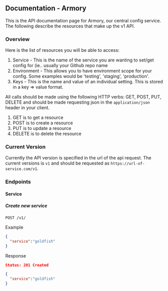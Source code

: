 ## Documentation - Armory
This is the API documentation page for Armory, our central config
service. The following describe the resources that make up the v1 API.

### Overview
Here is the list of resources you will be able to access:

1. Service - This is the name of the service you are wanting to set/get
config for (ie.. usually your Github repo name
2. Environment - This allows you to have environment scope for your
config. Some examples would be 'testing', 'staging', 'production'.
3. Keys - This is the name and value of an individual setting. This is
stored in a key => value format.


All calls should be made using the following HTTP verbs: GET, POST, PUT,
DELETE and should be made requesting json in the `application/json`
header in your client.

1. GET is to get a resource
2. POST is to create a resource
3. PUT is to update a resource
4. DELETE is to delete the resource

### Current Version
Currently the API version is specified in the url of the api request. The
current versions is `v1` and should be requested as
`https://url-of-service.com/v1`. 

### Endpoints

#### **Service**

##### Create new service

```
POST /v1/
```
Example
```json
{ 
  "service":"goldfish" 
}
```
Response
```json
Status: 201 Created

{
  "service":"goldfish"
}
```
